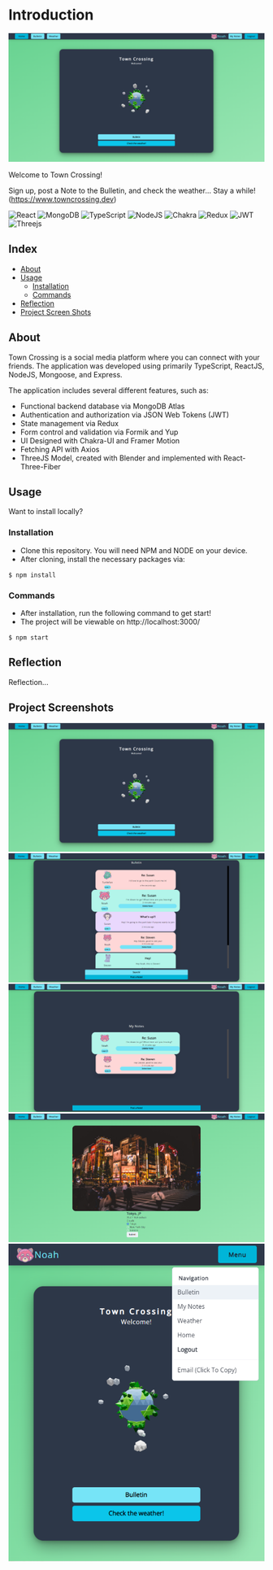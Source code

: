 # Introduction

![Home](./src/assets/images/Home.PNG)

Welcome to Town Crossing!

Sign up, post a Note to the Bulletin, and check the weather... Stay a while!
(https://www.towncrossing.dev)

![React](https://img.shields.io/badge/react-%2320232a.svg?style=for-the-badge&logo=react&logoColor=%2361DAFB)
![MongoDB](https://img.shields.io/badge/MongoDB-%234ea94b.svg?style=for-the-badge&logo=mongodb&logoColor=white)
![TypeScript](https://img.shields.io/badge/typescript-%23007ACC.svg?style=for-the-badge&logo=typescript&logoColor=white)
![NodeJS](https://img.shields.io/badge/node.js-6DA55F?style=for-the-badge&logo=node.js&logoColor=white)
![Chakra](https://img.shields.io/badge/chakra-%234ED1C5.svg?style=for-the-badge&logo=chakraui&logoColor=white)
![Redux](https://img.shields.io/badge/redux-%23593d88.svg?style=for-the-badge&logo=redux&logoColor=white)
![JWT](https://img.shields.io/badge/JWT-black?style=for-the-badge&logo=JSON%20web%20tokens)
![Threejs](https://img.shields.io/badge/threejs-black?style=for-the-badge&logo=three.js&logoColor=white)

## Index

- [About](#about)
- [Usage](#usage)
  - [Installation](#installation)
  - [Commands](#commands)
- [Reflection](#reflection)
- [Project Screen Shots](#project-screenshots)

## About

Town Crossing is a social media platform where you can connect with your friends. The application was developed using primarily TypeScript, ReactJS, NodeJS, Mongoose, and Express.

The application includes several different features, such as:

- Functional backend database via MongoDB Atlas
- Authentication and authorization via JSON Web Tokens (JWT)
- State management via Redux
- Form control and validation via Formik and Yup
- UI Designed with Chakra-UI and Framer Motion
- Fetching API with Axios
- ThreeJS Model, created with Blender and implemented with React-Three-Fiber

## Usage

Want to install locally?

### Installation

- Clone this repository. You will need NPM and NODE on your device.
- After cloning, install the necessary packages via:

```
$ npm install
```

### Commands

- After installation, run the following command to get start!
- The project will be viewable on http://localhost:3000/

```
$ npm start
```

## Reflection

Reflection...

## Project Screenshots

![Home](./src/assets/images/Home.PNG)
![Bulletin](./src/assets/images/Bulletin.PNG)
![MyNotes](./src/assets/images/MyNotes.PNG)
![Weather](./src/assets/images/Weather.PNG)
![Responsive](./src/assets/images/Responsive.PNG)
